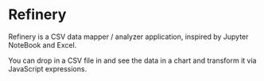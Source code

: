 # Refinery

Refinery is a CSV data mapper / analyzer application, inspired by Jupyter NoteBook and Excel.

You can drop in a CSV file in and see the data in a chart and transform it via JavaScript expressions.
